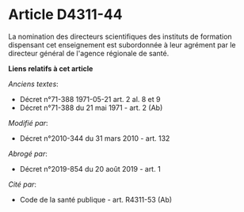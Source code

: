# Article D4311-44

La nomination des directeurs scientifiques des instituts de formation dispensant cet enseignement est subordonnée à leur
agrément par le  directeur général de l'agence régionale de santé.

**Liens relatifs à cet article**

_Anciens textes_:

  - Décret n°71-388 1971-05-21 art. 2 al. 8 et 9
  - Décret n°71-388 du 21 mai 1971 - art. 2 (Ab)

_Modifié par_:

  - Décret n°2010-344 du 31 mars 2010 - art. 132

_Abrogé par_:

  - Décret n°2019-854 du 20 août 2019 - art. 1

_Cité par_:

  - Code de la santé publique - art. R4311-53 (Ab)
